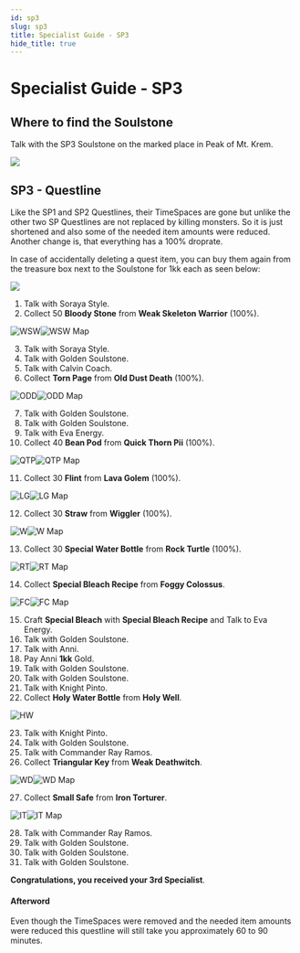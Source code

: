 ```yaml
---
id: sp3
slug: sp3
title: Specialist Guide - SP3
hide_title: true
---
```


# Specialist Guide - SP3

## Where to find the Soulstone
Talk with the SP3 Soulstone on the marked place in Peak of Mt. Krem.

![](https://i.imgur.com/Hsw0kh5.png)

## SP3 - Questline
Like the SP1 and SP2 Questlines, their TimeSpaces are gone but unlike the other two SP Questlines are not replaced by killing monsters. So it is just shortened and also some of the needed item amounts were reduced. Another change is, that everything has a 100% droprate.

In case of accidentally deleting a quest item, you can buy them again from the treasure box next to the Soulstone for 1kk each as seen below:

![](https://i.imgur.com/axbssTw.png)

1. Talk with Soraya Style.
2. Collect 50  **Bloody Stone** from **Weak Skeleton Warrior** (100%).

![WSW](https://user-images.githubusercontent.com/58304124/139158386-9192882e-a046-4e6b-88ad-9b809d2df14d.png)![WSW Map](https://user-images.githubusercontent.com/58304124/139158391-659f3702-9c5e-4dc8-8097-fcb30ddffeff.png)

3. Talk with Soraya Style.
4. Talk with Golden Soulstone.
5. Talk with Calvin Coach.
6. Collect **Torn Page** from **Old Dust Death** (100%).

![ODD](https://user-images.githubusercontent.com/58304124/139158410-1b3d8d93-e001-4428-a470-6150844cbd6c.png)![ODD Map](https://user-images.githubusercontent.com/58304124/139158418-c8aa7bf1-48c6-408f-a4e6-2fa7dcc48235.png)

7. Talk with Golden Soulstone.
8. Talk with Golden Soulstone.
9. Talk with Eva Energy.
10. Collect 40 **Bean Pod** from **Quick Thorn Pii** (100%).

![QTP](https://user-images.githubusercontent.com/58304124/139158458-b0d9ffd4-cc1f-46c8-8931-fbc429755ed6.png)![QTP Map](https://user-images.githubusercontent.com/58304124/139158465-888f15ca-2df3-40bf-b89f-eb7a65eee3b6.png)

11. Collect 30 **Flint** from **Lava Golem** (100%).

![LG](https://user-images.githubusercontent.com/58304124/139158479-e1c41b96-9099-4d2c-9802-e4940cd8d3e4.png)![LG Map](https://user-images.githubusercontent.com/58304124/139158482-31b1fed6-1ecc-4625-bad8-ae064483ebb9.png)

12. Collect 30 **Straw** from **Wiggler** (100%).

![W](https://user-images.githubusercontent.com/58304124/139158487-3df1c7c2-a3a0-414f-98da-a9b7702232a3.png)![W Map](https://user-images.githubusercontent.com/58304124/139158492-7088a7f9-b130-48d1-88df-7c29951ce543.png)

13. Collect 30 **Special Water Bottle** from **Rock Turtle** (100%).

![RT](https://user-images.githubusercontent.com/58304124/139158516-b88598ce-1465-4a75-a647-6b49d240e724.png)![RT Map](https://user-images.githubusercontent.com/58304124/139158521-9f09faec-3885-424d-8cf3-d67dcff62aaa.png)

14. Collect **Special Bleach Recipe** from **Foggy Colossus**.

![FC](https://user-images.githubusercontent.com/58304124/139158536-9eb54b88-72d9-40a6-9385-77f777320bb3.png)![FC Map](https://user-images.githubusercontent.com/58304124/139158540-0427aeec-3dcc-4ef5-9817-9588377ba039.png)

15. Craft **Special Bleach** with **Special Bleach Recipe** and Talk to Eva Energy.
16. Talk with Golden Soulstone.
17. Talk with Anni.
18. Pay Anni **1kk** Gold.
19. Talk with Golden Soulstone.
20. Talk with Golden Soulstone.
21. Talk with Knight Pinto.
22. Collect **Holy Water Bottle** from **Holy Well**.

![HW](https://user-images.githubusercontent.com/58304124/139158582-fd40eaf2-6a52-4a52-a87e-0357d6e769d6.png)

23. Talk with Knight Pinto.
24. Talk with Golden Soulstone.
25. Talk with Commander Ray Ramos.
26. Collect **Triangular Key** from **Weak Deathwitch**.

![WD](https://user-images.githubusercontent.com/58304124/139158682-05c04b5e-0791-44af-9ea1-a04e463e7564.png)![WD Map](https://user-images.githubusercontent.com/58304124/139158686-8be53b46-9fb4-42b3-a346-291f8bc2295e.png)

27. Collect **Small Safe** from **Iron Torturer**.

![IT](https://user-images.githubusercontent.com/58304124/139158690-9017ab7c-ab13-4c4d-a7d1-7ff909019c72.png)![IT Map](https://user-images.githubusercontent.com/58304124/139158696-e77707d1-f0b2-4aae-8f59-a9dfdd57f27f.png)

28. Talk with Commander Ray Ramos.
29. Talk with Golden Soulstone.
30. Talk with Golden Soulstone.
31. Talk with Golden Soulstone.

**Congratulations, you received your 3rd Specialist**.

#### Afterword
Even though the TimeSpaces were removed and the needed item amounts were reduced this questline will still take you approximately 60 to 90 minutes.



















